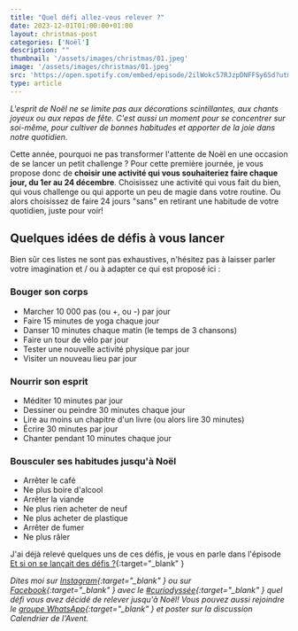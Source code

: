```yaml
---
title: "Quel défi allez-vous relever ?"
date: 2023-12-01T01:00:00+01:00
layout: christmas-post
categories: ['Noël']
description: ""
thumbnail: '/assets/images/christmas/01.jpeg'
image: '/assets/images/christmas/01.jpeg'
src: 'https://open.spotify.com/embed/episode/2ilWokc57RJzpDNFFSy6Sd?utm_source=generator&t=0'
type: article
---
```


_L'esprit de Noël ne se limite pas aux décorations scintillantes, aux chants joyeux ou aux repas de fête. C'est aussi un moment pour se concentrer sur soi-même, pour cultiver de bonnes habitudes et apporter de la joie dans notre quotidien._ 

Cette année, pourquoi ne pas transformer l'attente de Noël en une occasion de se lancer un petit challenge ? Pour cette première journée, je vous propose donc de **choisir une activité qui vous souhaiteriez faire chaque jour, du 1er au 24 décembre**. Choisissez une activité qui vous fait du bien, qui vous challenge ou qui apporte un peu de magie dans votre routine. Ou alors choisissez de faire 24 jours "sans" en retirant une habitude de votre quotidien, juste pour voir!

## Quelques idées de défis à vous lancer

Bien sûr ces listes ne sont pas exhaustives, n'hésitez pas à laisser parler votre imagination et / ou à adapter ce qui est proposé ici : 

### Bouger son corps
- Marcher 10 000 pas (ou +, ou -) par jour
- Faire 15 minutes de yoga chaque jour
- Danser 10 minutes chaque matin (le temps de 3 chansons)
- Faire un tour de vélo par jour
- Tester une nouvelle activité physique par jour
- Visiter un nouveau lieu par jour

### Nourrir son esprit
- Méditer 10 minutes par jour
- Dessiner ou peindre 30 minutes chaque jour
- Lire au moins un chapitre d'un livre (ou alors lire 30 minutes)
- Écrire 30 minutes par jour
- Chanter pendant 10 minutes chaque jour


### Bousculer ses habitudes jusqu'à Noël
- Arrêter le café
- Ne plus boire d'alcool
- Arrêter la viande
- Ne plus rien acheter de neuf
- Ne plus acheter de plastique
- Arrêter de fumer
- Ne plus râler

J'ai déjà relevé quelques uns de ces défis, je vous en parle dans l'épisode [Et si on se lançait des défis ?](https://open.spotify.com/episode/2ilWokc57RJzpDNFFSy6Sd?si=9fe0b7ee833c4c1d){:target="\_blank" }

_Dites moi sur [Instagram](https://www.instagram.com/curiodyssee/){:target="\_blank" } ou sur [Facebook](https://www.facebook.com/profile.php?id=100095299300100){:target="\_blank" } avec le [#curiodyssée](https://www.instagram.com/explore/tags/curiodyss%C3%A9e/){:target="\_blank" } quel défi vous avez décidé de relever jusqu'à Noël! Vous pouvez aussi rejoindre le [groupe WhatsApp](https://chat.whatsapp.com/DpoZEthNJNf3GVLHsyHiG5){:target="\_blank" } et poster sur la discussion Calendrier de l'Avent._
